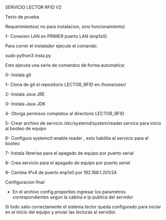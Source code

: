 SERVICIO LECTOR RFID V2

Texto de prueba


Requerimientos( no para instalacion, sino funcionamiento)

1- Conexion LAN en PRIMER puerto LAN (enp1s0)

Para correr el instalador ejecute el comando:

sudo python3 insta.py

Esto ejecuta una serie de comandos de forma automatica:

0- Instala git

1- Clona de git el repositorio LECTOR_RFID en /home/user/

2- Instala Java JRE

3- Instala Java JDK

4- Otorga permisos completos al directorio LECTOR_RFID

5- Crear archivo de servicio /etc/systemd/system/reader.service para inicio al booteo de equipo

6- Configura systemctl enable reader , esto habilita el servicio para el booteo

7- Instala librerias para el apagado de equipo por puerto serial

8- Crea servicio para el apagado de equipo por puerto serial

9- Cambia IPv4 de puerto enp1s0 por 192.168.1.201/24

Configuracion final

- En el archivo config.properties ingresar los parametros correspondientes segun la cabina e ip publica del servidor

Si todo salio correctamente el sistema lector queda configurado para iniciar en el inicio del equipo y enviar las lecturas al servidor.

